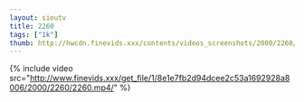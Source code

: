 ```yaml
--- 
layout: sieutv
title: 2260
tags: ["1k"]
thumb: http://hwcdn.finevids.xxx/contents/videos_screenshots/2000/2260/preview.mp4.jpg
---
```

{% include video src="http://www.finevids.xxx/get_file/1/8e1e7fb2d94dcee2c53a1692928a8006/2000/2260/2260.mp4/" %} 
